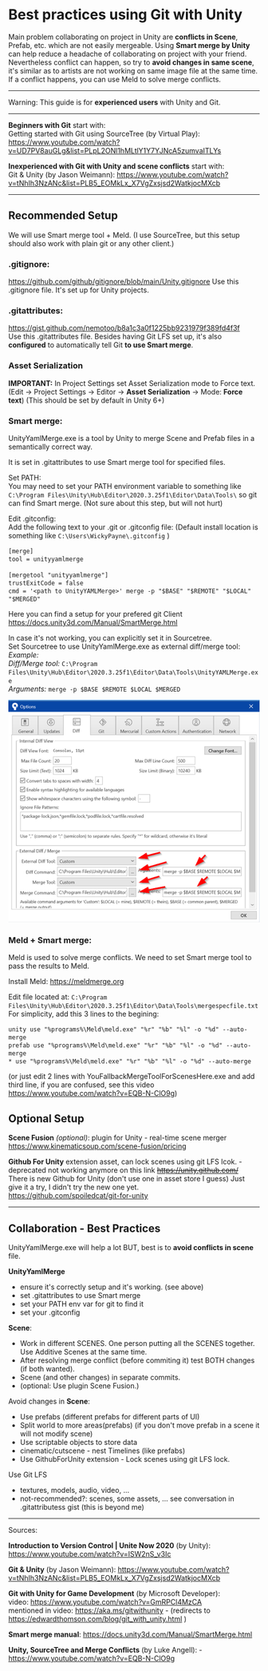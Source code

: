 # Best practices using Git with Unity

Main problem collaborating on project in Unity are **conflicts in Scene**, Prefab, etc. which are not easily mergeable. Using **Smart merge by Unity** can help reduce a headache of collaborating on project with your friend. Nevertheless conflict can happen, so try to **avoid changes in same scene**, it's similar as to artists are not working on same image file at the same time. If a conflict happens, you can use Meld to solve merge conflicts.

------


Warning: This guide is for **experienced users** with Unity and Git.

------

**Beginners with Git** start with:  
Getting started with Git using SourceTree (by Virtual Play): https://www.youtube.com/watch?v=UD7PV8auGLg&list=PLpL2ONl1hMLtlY1Y7YJNcA5zumvaITLYs

**Inexperienced with Git with Unity and scene conflicts** start with:  
Git & Unity (by Jason Weimann): https://www.youtube.com/watch?v=tNhIh3NzANc&list=PLB5_EOMkLx_X7VgZxsjsd2WatkjocMXcb

------

## Recommended Setup

We will use Smart merge tool + Meld. (I use SourceTree, but this setup should also work with plain git or any other client.)

### .gitignore:  
https://github.com/github/gitignore/blob/main/Unity.gitignore
Use this .gitignore file. It's set up for Unity projects.

### .gitattributes:  
https://gist.github.com/nemotoo/b8a1c3a0f1225bb9231979f389fd4f3f  
Use this .gitattributes file. Besides having Git LFS set up, it's also **configured** to automatically tell Git **to use Smart merge**. 

### Asset Serialization
**IMPORTANT:** In Project Settings set Asset Serialization mode to Force text. (Edit -> Project Settings -> Editor -> **Asset Serialization** -> Mode: **Force text**) (This should be set by default in Unity 6+)

### ****Smart merge:****  
UnityYamlMerge.exe is a tool by Unity to merge Scene and Prefab files in a semantically correct way.  

It is set in .gitattributes to use Smart merge tool for specified files.

Set PATH:  
You may need to set your PATH environment variable to something like `C:\Program Files\Unity\Hub\Editor\2020.3.25f1\Editor\Data\Tools\` so git can find Smart merge. (Not sure about this step, but will not hurt)

Edit .gitconfig:  
Add the following text to your .git or .gitconfig file: (Default install location is something like `C:\Users\WickyPayne\.gitconfig` )
```plaintext
[merge]
tool = unityyamlmerge

[mergetool "unityyamlmerge"]
trustExitCode = false
cmd = '<path to UnityYAMLMerge>' merge -p "$BASE" "$REMOTE" "$LOCAL" "$MERGED"
```

Here you can find a setup for your prefered git Client https://docs.unity3d.com/Manual/SmartMerge.html

In case it's not working, you can explicitly set it in Sourcetree.  
Set Sourcetree to use UnityYamlMerge.exe as external diff/merge tool:  
*Example:*  
*Diff/Merge tool:* `C:\Program Files\Unity\Hub\Editor\2020.3.25f1\Editor\Data\Tools\UnityYAMLMerge.exe`  
*Arguments:* `merge -p $BASE $REMOTE $LOCAL $MERGED`


![Sourcetree Unity setup](https://raw.githubusercontent.com/WickyPayne/Unity-Git-Guide/main/SourcetreeSetup.png)

### Meld + Smart merge: 
Meld is used to solve merge conflicts. We need to set Smart merge tool to pass the results to Meld. 

Install Meld: https://meldmerge.org  

Edit file located at: `C:\Program Files\Unity\Hub\Editor\2020.3.25f1\Editor\Data\Tools\mergespecfile.txt`  
For simplicity, add this 3 lines to the begining: 
```plaintext
unity use "%programs%\Meld\meld.exe" "%r" "%b" "%l" -o "%d" --auto-merge
prefab use "%programs%\Meld\meld.exe" "%r" "%b" "%l" -o "%d" --auto-merge
* use "%programs%\Meld\meld.exe" "%r" "%b" "%l" -o "%d" --auto-merge  
```
(or just edit 2 lines with YouFallbackMergeToolForScenesHere.exe and add third line, if you are confused, see this video https://www.youtube.com/watch?v=EQB-N-ClO9g)  



## Optional Setup
**Scene Fusion** *(optional)*: plugin for Unity - real-time scene merger https://www.kinematicsoup.com/scene-fusion/pricing  

**Github For Unity** extension asset, can lock scenes using git LFS lcok. - deprecated not working anymore on this link ~~https://unity.github.com/~~  
There is new Github for Unity (don't use one in asset store I guess) Just give it a try, I didn't try the new one yet.   
https://github.com/spoiledcat/git-for-unity  


------

## Collaboration - Best Practices

UnityYamlMerge.exe will help a lot BUT, best is to **avoid conflicts in scene** file.

**UnityYamlMerge**  
- ensure it's correctly setup and it's working. (see above)
- set .gitattributes to use Smart merge
- set your PATH env var for git to find it  
- set your .gitconfig

**Scene**:

- Work in different SCENES. One person putting all the SCENES together. Use Additive Scenes at the same time.
- After resolving merge conflict (before commiting it) test BOTH changes (if both wanted).
- Scene (and other changes) in separate commits.
- (optional: Use plugin Scene Fusion.)

Avoid changes in **Scene**:
- Use prefabs (different prefabs for different parts of UI)
- Split world to more areas(prefabs) (if you don't move prefab in a scene it will not modify scene)
- Use scriptable objects to store data
- cinematic/cutscene - nest Timelines (like prefabs)
- Use GithubForUnity extension - Lock scenes using git LFS lock.

Use Git LFS
- textures, models, audio, video, ...  
- not-recommended?: scenes, some assets, ... see conversation in .gitattributess gist (this is beyond me)

------

Sources:

**Introduction to Version Control | Unite Now 2020** (by Unity): https://www.youtube.com/watch?v=ISW2nS_v3Ic

**Git & Unity** (by Jason Weimann): https://www.youtube.com/watch?v=tNhIh3NzANc&list=PLB5_EOMkLx_X7VgZxsjsd2WatkjocMXcb

**Git with Unity for Game Development** (by Microsoft Developer):  
video: https://www.youtube.com/watch?v=GmRPCl4MzCA  
mentioned in video: https://aka.ms/gitwithunity - (redirects to https://edwardthomson.com/blog/git_with_unity.html )

**Smart merge manual**: https://docs.unity3d.com/Manual/SmartMerge.html  

**Unity, SourceTree and Merge Conflicts** (by Luke Angell): - https://www.youtube.com/watch?v=EQB-N-ClO9g
